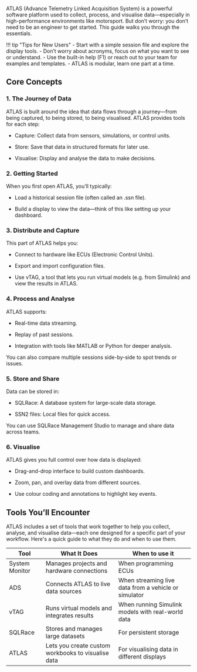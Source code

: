 ATLAS (Advance Telemetry Linked Acquisition System) is a powerful software platform used to collect, process, and visualise data—especially in high-performance environments like motorsport. But don’t worry: you don’t need to be an engineer to get started. This guide walks you through the essentials.

!!! tip "Tips for New Users"
    - Start with a simple session file and explore the display tools.
    - Don’t worry about acronyms, focus on what you want to see or understand.
    - Use the built-in help (F1) or reach out to your team for examples and templates.
    - ATLAS is modular, learn one part at a time.

## Core Concepts

### 1. The Journey of Data

ATLAS is built around the idea that data flows through a journey—from being captured, to being stored, to being visualised. ATLAS provides tools for each step:

- Capture: Collect data from sensors, simulations, or control units.

- Store: Save that data in structured formats for later use.

- Visualise: Display and analyse the data to make decisions.

### 2. Getting Started

When you first open ATLAS, you’ll typically:

- Load a historical session file (often called an .ssn file).

- Build a display to view the data—think of this like setting up your dashboard.

### 3. Distribute and Capture

This part of ATLAS helps you:

- Connect to hardware like ECUs (Electronic Control Units).

- Export and import configuration files.

- Use vTAG, a tool that lets you run virtual models (e.g. from Simulink) and view the results in ATLAS.

### 4. Process and Analyse

ATLAS supports:

- Real-time data streaming.

- Replay of past sessions.

- Integration with tools like MATLAB or Python for deeper analysis.

You can also compare multiple sessions side-by-side to spot trends or issues.

### 5. Store and Share

Data can be stored in:

- SQLRace: A database system for large-scale data storage.

- SSN2 files: Local files for quick access.

You can use SQLRace Management Studio to manage and share data across teams.

### 6. Visualise

ATLAS gives you full control over how data is displayed:

- Drag-and-drop interface to build custom dashboards.

- Zoom, pan, and overlay data from different sources.

- Use colour coding and annotations to highlight key events.

## Tools You’ll Encounter

ATLAS includes a set of tools that work together to help you collect, analyse, and visualise data—each one designed for a specific part of your workflow. Here's a quick guide to what they do and when to use them.

| Tool    | What It Does | When to use it |
| -------- | ------- | ------- |
| System Monitor  | Manages projects and hardware connections | When programming ECUs |
| ADS | Connects ATLAS to live data sources  | When streaming live data from a vehicle or simulator |
| vTAG    | Runs virtual models and integrates results  | When running Simulink models with real-world data |
| SQLRace    | Stores and manages large datasets | For persistent storage |
| ATLAS    |  Lets you create custom workbooks to visualise data | For visualising data in different displays |